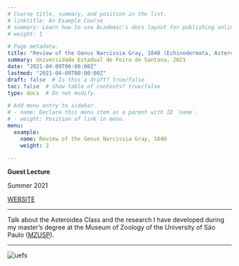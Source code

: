 ```yaml
---
# Course title, summary, and position in the list.
# linktitle: An Example Course
# summary: Learn how to use Academic's docs layout for publishing online courses, software documentation, and tutorials.
# weight: 1

# Page metadata.
title: "Review of the Genus Narcissia Gray, 1840 (Echinodermata, Asteroidea): from Morphology to Taxonomy"
summary: Universidade Estadual de Feira de Santana, 2021
date: "2021-04-09T00:00:00Z"
lastmod: "2021-04-09T00:00:00Z"
draft: false  # Is this a draft? true/false
toc: false  # Show table of contents? true/false
type: docs  # Do not modify.

# Add menu entry to sidebar.
# - name: Declare this menu item as a parent with ID `name`.
# - weight: Position of link in menu.
menu:
  example:
    name: Review of the Genus Narcissia Gray, 1840
    weight: 2

---
```

**Guest Lecture**

Summer 2021

[WEBSITE](http://www.dcbio.uefs.br/)

---

Talk about the Asteroidea Class and the research I have developed during my master’s degree at the Museum of Zoology of the University of São Paulo 
([MZUSP](http://mz.usp.br/pt/pagina-inicial/)).

---

![uefs](https://raw.githubusercontent.com/rosanafcunha/rosanafcunha/master/static/media/uefs.png "uefs")
